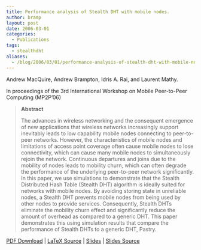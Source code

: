 ```yaml
---
title: Performance analysis of Stealth DHT with mobile nodes.
author: bramp
layout: post
date: 2006-03-01
categories:
  - Publications
tags:
  - stealthdht
aliases:
  - /blog/2006/03/01/performance-analysis-of-stealth-dht-with-mobile-nodes/
---
```

Andrew MacQuire, Andrew Brampton, Idris A. Rai, and Laurent Mathy.

In proceedings of the 3rd International Workshop on Mobile Peer-to-Peer Computing (MP2P&#8217;06)

> **Abstract**
> 
> The advances in wireless networking and the consequent emergence of new applications that wireless networks increasingly support inevitably leads to low capability mobile nodes connecting to peer-to-peer networks. However, the characteristics of mobile nodes and limitations of access point coverage often cause mobile nodes to lose connectivity, which can cause many mobile nodes to simultaneously rejoin the network. Continuous departures and joins due to the mobility of nodes leads to mobility churn, which can often degrade the performance of the underlying peer-to-peer network significantly. In this paper, we use simulations to demonstrate that the Stealth Distributed Hash Table (Stealth DHT) algorithm is ideally suited for networks with mobile nodes. By avoiding storing state in unreliable nodes, a Stealth DHT prevents mobile nodes from being used by other nodes to provide services. Consequently, Stealth DHTs eliminate the mobility churn effect and significantly reduce the amount of overhead as compared to a generic DHT. This paper demonstrates this using simulation results that compare the performance of Stealth DHTs to a generic DHT, Pastry.

[PDF Download][1] | [LaTeX Source][2] | [Slides][3] | [Slides Source][4]

 [1]: https://github.com/bramp/publication/raw/master/stealth-dht/MP2P06/Camera%20Ready/MP2P_MacQuire_A.pdf
 [2]: https://github.com/bramp/publication/tree/master/stealth-dht/MP2P06
 [3]: https://github.com/bramp/publication/raw/master/stealth-dht/MP2P06-slides/mp2pslides.pdf
 [4]: https://github.com/bramp/publication/tree/master/stealth-dht/MP2P06-slides
